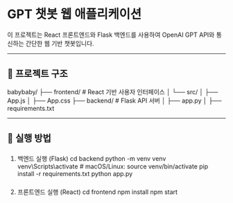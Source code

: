 # GPT 챗봇 웹 애플리케이션

이 프로젝트는 React 프론트엔드와 Flask 백엔드를 사용하여 OpenAI GPT API와 통신하는 간단한 웹 기반 챗봇입니다.

---

## 📁 프로젝트 구조

babybaby/
├── frontend/ # React 기반 사용자 인터페이스
│ └── src/
│ ├── App.js
│ ├── App.css
├── backend/ # Flask API 서버
│ ├── app.py
│ ├── requirements.txt


---

## 🚀 실행 방법

###
1. 백엔드 실행 (Flask)
cd backend
python -m venv venv
venv\Scripts\activate        # macOS/Linux: source venv/bin/activate
pip install -r requirements.txt
python app.py

### 
2. 프론트엔드 실행 (React)
cd frontend
npm install
npm start